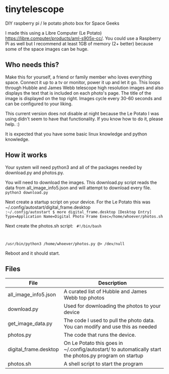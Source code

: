 # tinytelescope
DIY raspberry pi / le potato photo box for Space Geeks

I made this using a Libre Computer (Le Potato) https://libre.computer/products/aml-s905x-cc/. You could use a Raspberry Pi as well but I recommend at least 1GB of memory (2+ better) because some of the space images can be huge.

## Who needs this?

Make this for yourself, a friend or family member who loves everything space. Connect it up to a tv or monitor, power it up and let it go. This loops through Hubble and James Webb telescope high resolution images and also displays the text that is included on each photo's page. The title of the image is displayed on the top right. Images cycle every 30-60 seconds and can be configured to your liking.

This current version does not disable at night because the Le Potato I was using didn't seem to have that functionality. If you know how to do it, please help. :)

It is expected that you have some basic linux knowledge and python knowledge.

## How it works

Your system will need python3 and all of the packages needed by download.py and photos.py.

You will need to download the images. This download.py script reads the data from all_image_info5.json and will attempt to download every file. 
<code>python3 download.py</code>

Next create a startup script on your device. For the Le Potato this was ~/.config/autostart/digital_frame.desktop
<code>
:~/.config/autostart $ more digital_frame.desktop
[Desktop Entry]
Type=Application
Name=Digital Photo Frame
Exec=/home/whoever/photos.sh
</code>

Next create the photos.sh script:
<code>
#!/bin/bash

/usr/bin/python3 /home/whoever/photos.py @> /dev/null
</code>

Reboot and it should start.

## Files

| File | Description |
| --- | ----------- |
| all_image_info5.json | A curated list of Hubble and James Webb top photos |
| download.py | Used for downloading the photos to your device |
| get_image_data.py | The code I used to pull the photo data. You can modify and use this as needed |
| photos.py | The code that runs the device. |
| digital_frame.desktop | On Le Potato this goes in ~/.config/autostart/ to automatically start the photos.py program on startup |
| photos.sh | A shell script to start the program |
